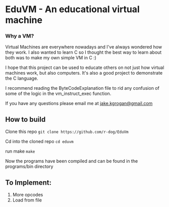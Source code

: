 # EduVM - An educational virtual machine

### Why a VM?

Virtual Machines are everywhere nowadays and I've always wondered how they work. I also wanted to learn C so I thought the best way to learn about both was to make my own simple VM in C :)

I hope that this project can be used to educate others on not just how virtual machines work, but also computers. It's also a good project to demonstrate the C language.

I recommend reading the ByteCodeExplanation file to rid any confusion of some of the logic in the vm_instruct_exec function.

If you have any questions please email me at jake.kgrogan@gmail.com

## How to build

Clone this repo
`git clone https://github.com/r-dog/EduVm`

Cd into the cloned repo
`cd eduvm`

run make
`make`

Now the programs have been compiled and can be found in the programs/bin directory

## To Implement:

1. More opcodes
2. Load from file
